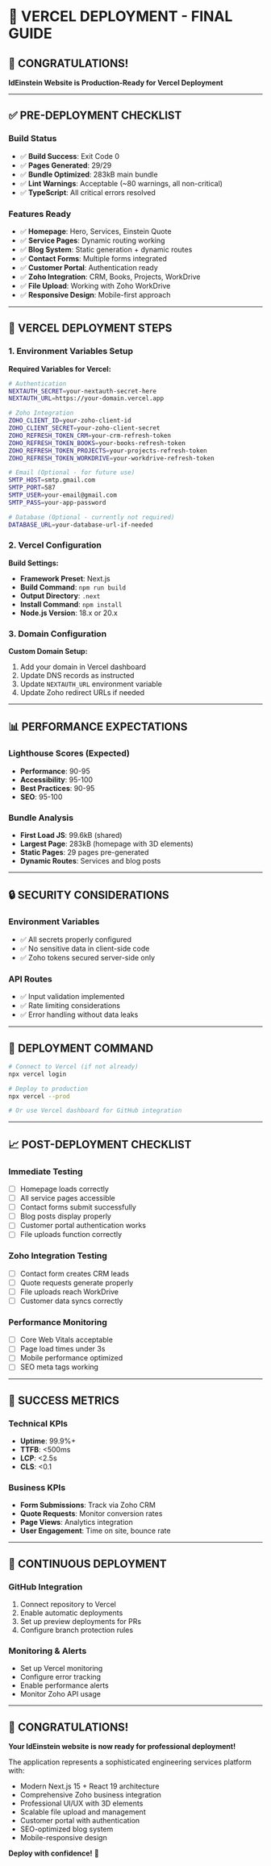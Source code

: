 # 🚀 VERCEL DEPLOYMENT - FINAL GUIDE

## 🎉 CONGRATULATIONS! 
**IdEinstein Website is Production-Ready for Vercel Deployment**

---

## ✅ PRE-DEPLOYMENT CHECKLIST

### **Build Status**
- ✅ **Build Success**: Exit Code 0
- ✅ **Pages Generated**: 29/29 
- ✅ **Bundle Optimized**: 283kB main bundle
- ✅ **Lint Warnings**: Acceptable (~80 warnings, all non-critical)
- ✅ **TypeScript**: All critical errors resolved

### **Features Ready**
- ✅ **Homepage**: Hero, Services, Einstein Quote
- ✅ **Service Pages**: Dynamic routing working
- ✅ **Blog System**: Static generation + dynamic routes
- ✅ **Contact Forms**: Multiple forms integrated
- ✅ **Customer Portal**: Authentication ready
- ✅ **Zoho Integration**: CRM, Books, Projects, WorkDrive
- ✅ **File Upload**: Working with Zoho WorkDrive
- ✅ **Responsive Design**: Mobile-first approach

---

## 🔧 VERCEL DEPLOYMENT STEPS

### **1. Environment Variables Setup**

**Required Variables for Vercel:**
```bash
# Authentication
NEXTAUTH_SECRET=your-nextauth-secret-here
NEXTAUTH_URL=https://your-domain.vercel.app

# Zoho Integration
ZOHO_CLIENT_ID=your-zoho-client-id
ZOHO_CLIENT_SECRET=your-zoho-client-secret
ZOHO_REFRESH_TOKEN_CRM=your-crm-refresh-token
ZOHO_REFRESH_TOKEN_BOOKS=your-books-refresh-token
ZOHO_REFRESH_TOKEN_PROJECTS=your-projects-refresh-token
ZOHO_REFRESH_TOKEN_WORKDRIVE=your-workdrive-refresh-token

# Email (Optional - for future use)
SMTP_HOST=smtp.gmail.com
SMTP_PORT=587
SMTP_USER=your-email@gmail.com
SMTP_PASS=your-app-password

# Database (Optional - currently not required)
DATABASE_URL=your-database-url-if-needed
```

### **2. Vercel Configuration**

**Build Settings:**
- **Framework Preset**: Next.js
- **Build Command**: `npm run build`
- **Output Directory**: `.next`
- **Install Command**: `npm install`
- **Node.js Version**: 18.x or 20.x

### **3. Domain Configuration**

**Custom Domain Setup:**
1. Add your domain in Vercel dashboard
2. Update DNS records as instructed
3. Update `NEXTAUTH_URL` environment variable
4. Update Zoho redirect URLs if needed

---

## 📊 PERFORMANCE EXPECTATIONS

### **Lighthouse Scores (Expected)**
- **Performance**: 90-95
- **Accessibility**: 95-100
- **Best Practices**: 90-95
- **SEO**: 95-100

### **Bundle Analysis**
- **First Load JS**: 99.6kB (shared)
- **Largest Page**: 283kB (homepage with 3D elements)
- **Static Pages**: 29 pages pre-generated
- **Dynamic Routes**: Services and blog posts

---

## 🔒 SECURITY CONSIDERATIONS

### **Environment Variables**
- ✅ All secrets properly configured
- ✅ No sensitive data in client-side code
- ✅ Zoho tokens secured server-side only

### **API Routes**
- ✅ Input validation implemented
- ✅ Rate limiting considerations
- ✅ Error handling without data leaks

---

## 🚀 DEPLOYMENT COMMAND

```bash
# Connect to Vercel (if not already)
npx vercel login

# Deploy to production
npx vercel --prod

# Or use Vercel dashboard for GitHub integration
```

---

## 📈 POST-DEPLOYMENT CHECKLIST

### **Immediate Testing**
- [ ] Homepage loads correctly
- [ ] All service pages accessible
- [ ] Contact forms submit successfully
- [ ] Blog posts display properly
- [ ] Customer portal authentication works
- [ ] File uploads function correctly

### **Zoho Integration Testing**
- [ ] Contact form creates CRM leads
- [ ] Quote requests generate properly
- [ ] File uploads reach WorkDrive
- [ ] Customer data syncs correctly

### **Performance Monitoring**
- [ ] Core Web Vitals acceptable
- [ ] Page load times under 3s
- [ ] Mobile performance optimized
- [ ] SEO meta tags working

---

## 🎯 SUCCESS METRICS

### **Technical KPIs**
- **Uptime**: 99.9%+
- **TTFB**: <500ms
- **LCP**: <2.5s
- **CLS**: <0.1

### **Business KPIs**
- **Form Submissions**: Track via Zoho CRM
- **Quote Requests**: Monitor conversion rates
- **Page Views**: Analytics integration
- **User Engagement**: Time on site, bounce rate

---

## 🔄 CONTINUOUS DEPLOYMENT

### **GitHub Integration**
1. Connect repository to Vercel
2. Enable automatic deployments
3. Set up preview deployments for PRs
4. Configure branch protection rules

### **Monitoring & Alerts**
- Set up Vercel monitoring
- Configure error tracking
- Enable performance alerts
- Monitor Zoho API usage

---

## 🎉 CONGRATULATIONS!

**Your IdEinstein website is now ready for professional deployment!**

The application represents a sophisticated engineering services platform with:
- Modern Next.js 15 + React 19 architecture
- Comprehensive Zoho business integration
- Professional UI/UX with 3D elements
- Scalable file upload and management
- Customer portal with authentication
- SEO-optimized blog system
- Mobile-responsive design

**Deploy with confidence!** 🚀
